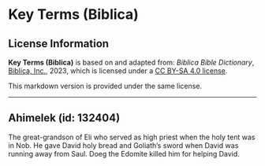 # Key Terms (Biblica)

## License Information

**Key Terms (Biblica)** is based on and adapted from: _Biblica Bible Dictionary_, [Biblica, Inc.](https://www.biblica.com/), 2023, which is licensed under a [CC BY-SA 4.0 license](https://creativecommons.org/licenses/by-sa/4.0/legalcode.en).

This markdown version is provided under the same license.



--------------------------------

## Ahimelek (id: 132404)

The great\-grandson of Eli who served as high priest when the holy tent was in Nob. He gave David holy bread and Goliath’s sword when David was running away from Saul. Doeg the Edomite killed him for helping David.


